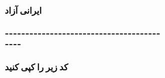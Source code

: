 #                                                                                                                   ایرانی آزاد
# ------------------------------------------
#                                                                                                            کد زیر را کپی کنید 
